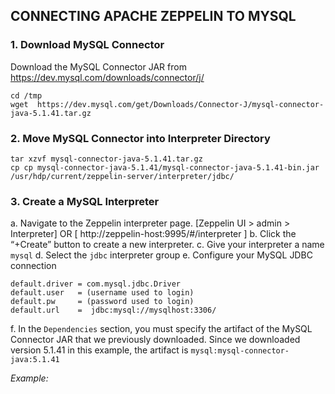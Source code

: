 ## CONNECTING APACHE ZEPPELIN TO MYSQL

### 1. Download MySQL Connector
Download the MySQL Connector JAR from https://dev.mysql.com/downloads/connector/j/
```
cd /tmp
wget  https://dev.mysql.com/get/Downloads/Connector-J/mysql-connector-java-5.1.41.tar.gz
```
### 2. Move MySQL Connector into Interpreter Directory

```
tar xzvf mysql-connector-java-5.1.41.tar.gz
cp cp mysql-connector-java-5.1.41/mysql-connector-java-5.1.41-bin.jar /usr/hdp/current/zeppelin-server/interpreter/jdbc/
```

### 3. Create a MySQL Interpreter

a. Navigate to the Zeppelin interpreter page. [Zeppelin UI > admin > Interpreter] OR [ http://zeppelin-host:9995/#/interpreter ]
b. Click the “+Create” button to create a new interpreter.
c. Give your interpreter a name `mysql`
d. Select the `jdbc` interpreter group
e. Configure your MySQL JDBC connection

```
default.driver = com.mysql.jdbc.Driver
default.user   = (username used to login)
default.pw     = (password used to login)
default.url    =  jdbc:mysql://mysqlhost:3306/
```

f. In the `Dependencies` section, you must specify the artifact of the MySQL Connector JAR that we previously downloaded. Since we downloaded version 5.1.41 in this example, the artifact is `mysql:mysql-connector-java:5.1.41`

_Example:_

